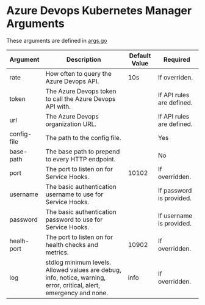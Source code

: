 # Azure Devops Kubernetes Manager Arguments

These arguments are defined in [args.go](pkg/args/args.go)

| Argument    | Description                                                                                                         | Default Value | Required                  |
| ----------- | ------------------------------------------------------------------------------------------------------------------- | ------------- | ------------------------- |
| rate        | How often to query the Azure Devops API.                                                                            | 10s           | If overriden.             |
| token       | The Azure Devops token to call the Azure Devops API with.                                                           |               | If API rules are defined. |
| url         | The Azure Devops organization URL.                                                                                  |               | If API rules are defined. |
| config-file | The path to the config file.                                                                                        |               | Yes                       |
| base-path   | The base path to prepend to every HTTP endpoint.                                                                    |               | No                        |
| port        | The port to listen on for Service Hooks.                                                                            | 10102         | If overridden.            |
| username    | The basic authentication username to use for Service Hooks.                                                         |               | If password is provided.  |
| password    | The basic authentication password to use for Service Hooks.                                                         |               | If username is provided.  |
| healh-port  | The port to listen on for health checks and metrics.                                                                | 10902         | If overridden.            |
| log         | stdlog minimum levels. Allowed values are debug, info, notice, warning, error, critical, alert, emergency and none. | info          | If overridden.            |

